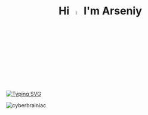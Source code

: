 <h1 align="center">Hi <a href="https://www.gautamkrishnar.com/"><img src="https://media.giphy.com/media/hvRJCLFzcasrR4ia7z/giphy.gif" width="5%"></a> I'm Arseniy</h1>

[![Typing SVG](https://readme-typing-svg.herokuapp.com?color=%FCAE8D5&lines=Full+stack+JavaScript+developer)](https://git.io/typing-svg)

<p align="center"><img align="left" src="https://github-readme-stats.vercel.app/api/top-langs?username=cyberbrainiac&show_icons=true&locale=en&layout=compact" alt="cyberbrainiac" /></p>


